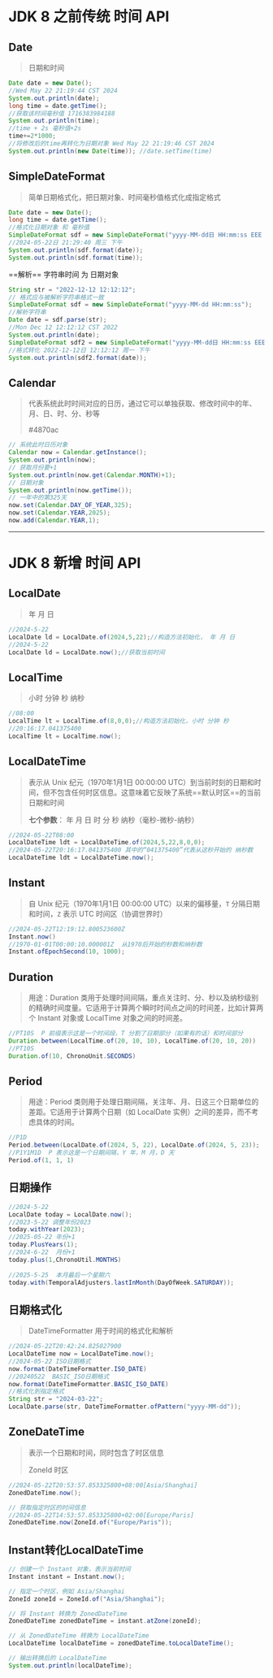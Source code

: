 # JDK 8 之前传统 时间 API

## Date

> 日期和时间 

```java
Date date = new Date();
//Wed May 22 21:19:44 CST 2024
System.out.println(date);
long time = date.getTime();
//获取该时间毫秒值 1716383984188 
System.out.println(time);
//time + 2s 毫秒值+2s
time+=2*1000;
//将修改后的time再转化为日期对象 Wed May 22 21:19:46 CST 2024 
System.out.println(new Date(time)); //date.setTime(time)
```

## SimpleDateFormat

> 简单日期格式化，把日期对象、时间毫秒值格式化成指定格式

```java
Date date = new Date();
long time = date.getTime();
//格式化日期对象 和 毫秒值
SimpleDateFormat sdf = new SimpleDateFormat("yyyy-MM-dd日 HH:mm:ss EEE a");
//2024-05-22日 21:29:40 周三 下午
System.out.println(sdf.format(date));
System.out.println(sdf.format(time));
```

==解析== 字符串时间 为 日期对象

```java
String str = "2022-12-12 12:12:12";
// 格式应与被解析字符串格式一致
SimpleDateFormat sdf = new SimpleDateFormat("yyyy-MM-dd HH:mm:ss");
//解析字符串
Date date = sdf.parse(str);
//Mon Dec 12 12:12:12 CST 2022
System.out.println(date);
SimpleDateFormat sdf2 = new SimpleDateFormat("yyyy-MM-dd日 HH:mm:ss EEE a");
//格式转化 2022-12-12日 12:12:12 周一 下午
System.out.println(sdf2.format(date));
```



## Calendar

> 代表系统此时时间对应的日历，通过它可以单独获取、修改时间中的年、月、日、时、分、秒等
>
> #4870ac

```java
// 系统此时日历对象
Calendar now = Calendar.getInstance();
System.out.println(now);
// 获取月份要+1
System.out.println(now.get(Calendar.MONTH)+1);
// 日期对象
System.out.println(now.getTime());
// 一年中的第325天
now.set(Calendar.DAY_OF_YEAR,325);
now.set(Calendar.YEAR,2025);
now.add(Calendar.YEAR,1);
```



------



# JDK 8 新增 时间 API

## LocalDate

> 年 月 日

```java
//2024-5-22
LocalDate ld = LocalDate.of(2024,5,22);//构造方法初始化， 年 月 日
//2024-5-22
LocalDate ld = LocalDate.now();//获取当前时间
```

## LocalTime

> 小时 分钟 秒 纳秒

```java
//08:00
LocalTime lt = LocalTime.of(8,0,0);//构造方法初始化，小时 分钟 秒
//20:16:17.041375400
LocalTime lt = LocalTime.now();
```

## LocalDateTime

> 表示从 Unix 纪元（1970年1月1日 00:00:00 UTC）到当前时刻的日期和时间，但不包含任何时区信息。这意味着它反映了系统==默认时区==的当前日期和时间
>
> **七个参数**： 年 月 日 时 分 秒 纳秒（毫秒-微秒-纳秒）

```java
//2024-05-22T08:00
LocalDateTime ldt = LocalDateTime.of(2024,5,22,8,0,0);
//2024-05-22T20:16:17.041375400 其中的“041375400”代表从这秒开始的 纳秒数
LocalDateTime ldt = LocalDateTime.now();
```

## Instant

> 自 Unix 纪元（1970年1月1日 00:00:00 UTC）以来的偏移量，`T` 分隔日期和时间，`Z` 表示 UTC 时间区（协调世界时）
>

```java
//2024-05-22T12:19:12.800523600Z
Instant.now()
//1970-01-01T00:00:10.000001Z  从1970后开始的秒数和纳秒数
Instant.ofEpochSecond(10, 1000);
```

## Duration

> 用途：Duration 类用于处理时间间隔，重点关注时、分、秒以及纳秒级别的精确时间度量。它适用于计算两个瞬时时间点之间的时间差，比如计算两个 Instant 对象或 LocalTime 对象之间的时间差。

```java
//PT10S  P 前缀表示这是一个时间段，T 分割了日期部分（如果有的话）和时间部分
Duration.between(LocalTime.of(20, 10, 10), LocalTime.of(20, 10, 20))
//PT10S
Duration.of(10, ChronoUnit.SECONDS)
```

## Period

> 用途：Period 类则用于处理日期间隔，关注年、月、日这三个日期单位的差距。它适用于计算两个日期（如 LocalDate 实例）之间的差异，而不考虑具体的时间。

```java
//P1D
Period.between(LocalDate.of(2024, 5, 22), LocalDate.of(2024, 5, 23));
//P1Y1M1D  P 表示这是一个日期间隔，Y 年，M 月，D 天
Period.of(1, 1, 1)
```

## 日期操作

```java
//2024-5-22
LocalDate today = LocalDate.now();
//2023-5-22 调整年份2023
today.withYear(2023);
//2025-05-22 年份+1
today.PlusYears(1);
//2024-6-22  月份+1
today.plus(1,ChronoUtil.MONTHS)
   
//2025-5-25  本月最后一个星期六
today.with(TemporalAdjusters.lastInMonth(DayOfWeek.SATURDAY));
```

## 日期格式化

> DateTimeFormatter 用于时间的格式化和解析

```java
//2024-05-22T20:42:24.825027900
LocalDateTime now = LocalDateTime.now();
//2024-05-22 ISO日期格式
now.format(DateTimeFormatter.ISO_DATE)
//20240522  BASIC_ISO日期格式
now.format(DateTimeFormatter.BASIC_ISO_DATE)
//格式化到指定格式
String str = "2024-03-22";
LocalDate.parse(str, DateTimeFormatter.ofPattern("yyyy-MM-dd"));
```

## ZoneDateTime

> 表示一个日期和时间，同时包含了时区信息
>
> ZoneId 时区

```java
//2024-05-22T20:53:57.853325800+08:00[Asia/Shanghai]
ZonedDateTime.now();

// 获取指定时区的时间信息
//2024-05-22T14:53:57.853325800+02:00[Europe/Paris]
ZonedDateTime.now(ZoneId.of("Europe/Paris"));
```

## Instant转化LocalDateTime

```java
// 创建一个 Instant 对象，表示当前时间
Instant instant = Instant.now();

// 指定一个时区，例如 Asia/Shanghai
ZoneId zoneId = ZoneId.of("Asia/Shanghai");

// 将 Instant 转换为 ZonedDateTime
ZonedDateTime zonedDateTime = instant.atZone(zoneId);

// 从 ZonedDateTime 转换为 LocalDateTime
LocalDateTime localDateTime = zonedDateTime.toLocalDateTime();

// 输出转换后的 LocalDateTime
System.out.println(localDateTime);
```

